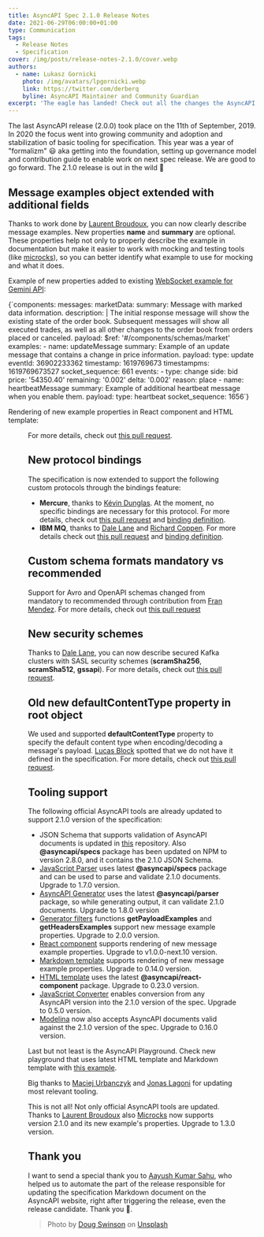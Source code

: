 ```yaml
---
title: AsyncAPI Spec 2.1.0 Release Notes
date: 2021-06-29T06:00:00+01:00
type: Communication
tags:
  - Release Notes
  - Specification
cover: /img/posts/release-notes-2.1.0/cover.webp
authors:
  - name: Lukasz Gornicki
    photo: /img/avatars/lpgornicki.webp
    link: https://twitter.com/derberq
    byline: AsyncAPI Maintainer and Community Guardian
excerpt: 'The eagle has landed! Check out all the changes the AsyncAPI specification introduces in the new v2.1.0 release'
---
```


The last AsyncAPI release (2.0.0) took place on the 11th of September, 2019. In 2020 the focus went into growing community and adoption and stabilization of basic tooling for specification. This year was a year of "formalizm" 😃 aka getting into the foundation, setting up governance model and contribution guide to enable work on next spec release. We are good to go forward. The 2.1.0 release is out in the wild 🎉

## Message examples object extended with additional fields

Thanks to work done by [Laurent Broudoux](https://github.com/lbroudoux), you can now clearly describe message examples. New properties **name** and **summary** are optional. These properties help not only to properly describe the example in documentation but make it easier to work with mocking and testing tools (like [microcks](https://microcks.io/)), so you can better identify what example to use for mocking and what it does.

Example of new properties added to existing [WebSocket example for Gemini API](https://github.com/asyncapi/spec/blob/v2.1.0/examples/websocket-gemini.yml):

<CodeBlock highlightedLines={[10,11,25,26]}>
{`components:
  messages:
    marketData:
      summary: Message with marked data information.
      description: |
        The initial response message will show the existing state of the order book. Subsequent messages will show all executed trades, as well as all other changes to the order book from orders placed or canceled.
      payload:
        $ref: '#/components/schemas/market'
      examples:
        - name: updateMessage
          summary: Example of an update message that contains a change in price information.
          payload:
            type: update
            eventId: 36902233362
            timestamp: 1619769673
            timestampms: 1619769673527
            socket_sequence: 661
            events:
              - type: change
                side: bid
                price: '54350.40'
                remaining: '0.002'
                delta: '0.002'
                reason: place
        - name: heartbeatMessage
          summary: Example of additional heartbeat message when you enable them. 
          payload:
            type: heartbeat
            socket_sequence: 1656`}
</CodeBlock>

Rendering of new example properties in React component and HTML template:

<Figure
  src="/img/posts/release-notes-2.1.0/ui.webp"
/>

For more details, check out [this pull request](https://github.com/asyncapi/spec/pull/534).

## New protocol bindings

The specification is now extended to support the following custom protocols through the bindings feature:

- **Mercure**, thanks to [Kévin Dunglas](https://github.com/dunglas). At the moment, no specific bindings are necessary for this protocol. For more details, check out [this pull request](https://github.com/asyncapi/spec/pull/278) and [binding definition](https://github.com/asyncapi/bindings/tree/master/mercure).
- **IBM MQ**, thanks to [Dale Lane](https://github.com/dalelane) and [Richard Coppen](https://github.com/rcoppen). For more details check out [this pull request](https://github.com/asyncapi/spec/pull/537) and [binding definition](https://github.com/asyncapi/bindings/tree/master/ibmmq).

## Custom schema formats mandatory vs recommended

Support for Avro and OpenAPI schemas changed from mandatory to recommended through contribution from [Fran Mendez](https://github.com/fmvilas). For more details, check out [this pull request](https://github.com/asyncapi/spec/pull/289)

## New security schemes

Thanks to [Dale Lane](https://github.com/dalelane), you can now describe secured Kafka clusters with SASL security schemes (**scramSha256**, **scramSha512**, **gssapi**). For more details, check out [this pull request](https://github.com/asyncapi/spec/pull/502).

## Old new defaultContentType property in root object

We used and supported **defaultContentType** property to specify the default content type when encoding/decoding a message's payload. [Lucas Block](https://github.com/BlockLucas) spotted that we do not have it defined in the specification. For more details, check out [this pull request](https://github.com/asyncapi/spec/pull/419).

## Tooling support

The following official AsyncAPI tools are already updated to support 2.1.0 version of the specification:

- JSON Schema that supports validation of AsyncAPI documents is updated in [this](https://github.com/asyncapi/asyncapi-node) repository. Also **@asyncapi/specs** package has been updated on NPM to version 2.8.0, and it contains the 2.1.0 JSON Schema.
- [JavaScript Parser](https://github.com/asyncapi/parser-js/) uses latest **@asyncapi/specs** package and can be used to parse and validate 2.1.0 documents. Upgrade to 1.7.0 version.
- [AsyncAPI Generator](https://github.com/asyncapi/generator/) uses the latest **@asyncapi/parser** package, so while generating output, it can validate 2.1.0 documents. Upgrade to 1.8.0 version
- [Generator filters](https://github.com/asyncapi/generator-filters) functions **getPayloadExamples** and **getHeadersExamples** support new message example properties. Upgrade to 2.0.0 version.
- [React component](https://github.com/asyncapi/asyncapi-react/) supports rendering of new message example properties. Upgrade to v1.0.0-next.10 version.
- [Markdown template](https://github.com/asyncapi/markdown-template) supports rendering of new message example properties. Upgrade to 0.14.0 version.
- [HTML template](https://github.com/asyncapi/html-template) uses the latest **@asyncapi/react-component** package. Upgrade to 0.23.0 version.
- [JavaScript Converter](https://github.com/asyncapi/converter-js/) enables conversion from any AsyncAPI version into the 2.1.0 version of the spec. Upgrade to 0.5.0 version.
- [Modelina](https://github.com/asyncapi/modelina) now also accepts AsyncAPI documents valid against the 2.1.0 version of the spec. Upgrade to 0.16.0 version.

Last but not least is the AsyncAPI Playground. Check new playground that uses latest HTML template and Markdown template with [this example](https://playground.asyncapi.io/?url=https://raw.githubusercontent.com/asyncapi/spec/v2.1.0/examples/websocket-gemini.yml).

Big thanks to [Maciej Urbanczyk](https://github.com/magicmatatjahu) and [Jonas Lagoni](https://github.com/jonaslagoni/) for updating most relevant tooling.

This is not all! Not only official AsyncAPI tools are updated. Thanks to [Laurent Broudoux](https://github.com/lbroudoux) also [Microcks](https://microcks.io/) now supports version 2.1.0 and its new example's properties. Upgrade to 1.3.0 version.

## Thank you

I want to send a special thank you to [Aayush Kumar Sahu](https://github.com/aayushmau5), who helped us to automate the part of the release responsible for updating the specification Markdown document on the AsyncAPI website, right after triggering the release, even the release candidate. Thank you :bow:.

> Photo by <a href="https://unsplash.com/@dougswinson?utm_source=unsplash&utm_medium=referral&utm_content=creditCopyText">Doug Swinson</a> on <a href="https://unsplash.com/s/photos/landing-eagle?utm_source=unsplash&utm_medium=referral&utm_content=creditCopyText">Unsplash</a>
